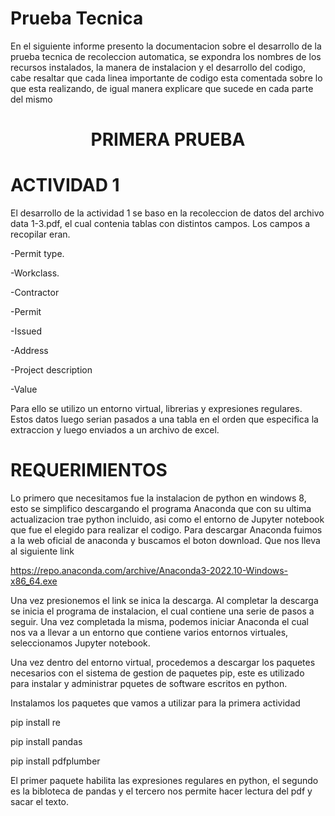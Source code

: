 # Prueba Tecnica 
En el siguiente informe presento la documentacion sobre el desarrollo de la prueba tecnica de recoleccion automatica, se expondra los nombres de los recursos instalados, la manera de instalacion y el desarrollo del codigo, cabe resaltar que cada linea importante de codigo esta comentada sobre lo que esta realizando, de igual manera explicare que sucede en cada parte del mismo
<h1 align="center"> PRIMERA PRUEBA</h1>

# ACTIVIDAD 1

El desarrollo de la actividad 1 se baso en la recoleccion de datos del archivo data 1-3.pdf, el cual contenia tablas con distintos campos. Los campos a recopilar eran.

-Permit type.

-Workclass.

-Contractor

-Permit

-Issued

-Address

-Project description

-Value

Para ello se utilizo un entorno virtual, librerias y expresiones regulares. Estos datos luego serian pasados a una tabla en el orden que especifica la extraccion y luego enviados a un archivo de excel.

# REQUERIMIENTOS

Lo primero que necesitamos fue la instalacion de python en windows 8, esto se simplifico descargando el programa Anaconda que con su ultima actualizacion trae python incluido, asi como el entorno de Jupyter notebook que fue el elegido  para realizar el codigo. 
Para descargar Anaconda fuimos a la web oficial de anaconda y buscamos el boton download. Que nos lleva al siguiente link

https://repo.anaconda.com/archive/Anaconda3-2022.10-Windows-x86_64.exe

Una vez presionemos el link se inica la descarga. Al completar la descarga se inicia el programa de instalacion, el cual contiene una serie de pasos a seguir. Una vez completada la misma, podemos iniciar Anaconda el cual nos va a llevar a un entorno que contiene varios entornos virtuales, seleccionamos Jupyter notebook.

Una vez dentro del entorno virtual, procedemos a descargar los paquetes necesarios con el sistema de gestion de paquetes pip, este es utilizado para instalar y administrar pquetes de software escritos en python.

Instalamos los paquetes que vamos a utilizar para la primera actividad

pip install re

pip install pandas

pip install pdfplumber

El primer paquete habilita las expresiones regulares en python, el segundo es la bibloteca de pandas y el tercero nos permite hacer lectura del pdf y sacar el texto.
